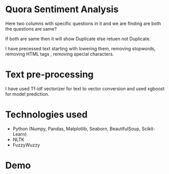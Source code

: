 
# Quora Sentiment Analysis

Here two columns with specific questions in it and we are finding are both the questions are same?

If both are same then it will show Duplicate else retuen not Duplicate.

I have precessed text starting with lowering them, removing stopwords, removing HTML tags , removing special characters.

# Text pre-processing

I have used Tf-idf vectorizer for text to vector conversion and used xgboost for model prediction.

# Technologies used
- Python (Numpy, Pandas, Matplotlib, Seaborn, BeautifulSoup, Scikit-Learn)
- NLTK
- FuzzyWuzzy

# Demo





